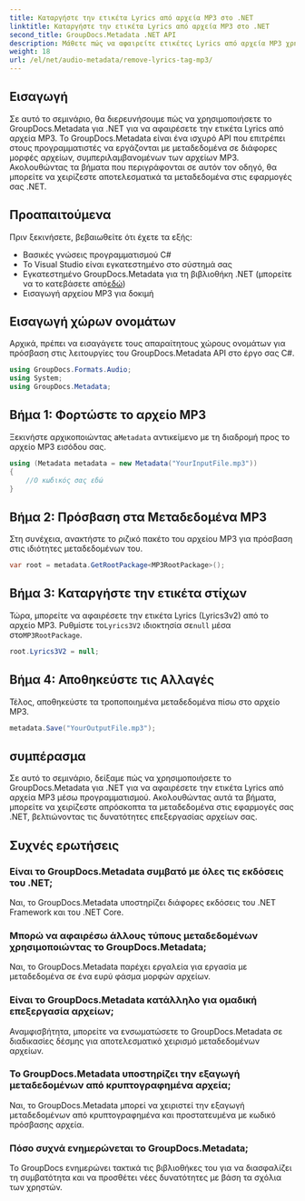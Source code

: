 ```yaml
---
title: Καταργήστε την ετικέτα Lyrics από αρχεία MP3 στο .NET
linktitle: Καταργήστε την ετικέτα Lyrics από αρχεία MP3 στο .NET
second_title: GroupDocs.Metadata .NET API
description: Μάθετε πώς να αφαιρείτε ετικέτες Lyrics από αρχεία MP3 χρησιμοποιώντας το GroupDocs.Metadata για .NET. Ακολουθήστε τον βήμα προς βήμα οδηγό μας για αποτελεσματικό χειρισμό μεταδεδομένων.
weight: 18
url: /el/net/audio-metadata/remove-lyrics-tag-mp3/
---
```

## Εισαγωγή
Σε αυτό το σεμινάριο, θα διερευνήσουμε πώς να χρησιμοποιήσετε το GroupDocs.Metadata για .NET για να αφαιρέσετε την ετικέτα Lyrics από αρχεία MP3. Το GroupDocs.Metadata είναι ένα ισχυρό API που επιτρέπει στους προγραμματιστές να εργάζονται με μεταδεδομένα σε διάφορες μορφές αρχείων, συμπεριλαμβανομένων των αρχείων MP3. Ακολουθώντας τα βήματα που περιγράφονται σε αυτόν τον οδηγό, θα μπορείτε να χειρίζεστε αποτελεσματικά τα μεταδεδομένα στις εφαρμογές σας .NET.
## Προαπαιτούμενα
Πριν ξεκινήσετε, βεβαιωθείτε ότι έχετε τα εξής:
- Βασικές γνώσεις προγραμματισμού C#
- Το Visual Studio είναι εγκατεστημένο στο σύστημά σας
-  Εγκατεστημένο GroupDocs.Metadata για τη βιβλιοθήκη .NET (μπορείτε να το κατεβάσετε από[εδώ](https://releases.groupdocs.com/metadata/net/))
- Εισαγωγή αρχείου MP3 για δοκιμή

## Εισαγωγή χώρων ονομάτων
Αρχικά, πρέπει να εισαγάγετε τους απαραίτητους χώρους ονομάτων για πρόσβαση στις λειτουργίες του GroupDocs.Metadata API στο έργο σας C#.
```csharp
using GroupDocs.Formats.Audio;
using System;
using GroupDocs.Metadata;
```
## Βήμα 1: Φορτώστε το αρχείο MP3
 Ξεκινήστε αρχικοποιώντας a`Metadata` αντικείμενο με τη διαδρομή προς το αρχείο MP3 εισόδου σας.
```csharp
using (Metadata metadata = new Metadata("YourInputFile.mp3"))
{
    //Ο κωδικός σας εδώ
}
```
## Βήμα 2: Πρόσβαση στα Μεταδεδομένα MP3
Στη συνέχεια, ανακτήστε το ριζικό πακέτο του αρχείου MP3 για πρόσβαση στις ιδιότητες μεταδεδομένων του.
```csharp
var root = metadata.GetRootPackage<MP3RootPackage>();
```
## Βήμα 3: Καταργήστε την ετικέτα στίχων
 Τώρα, μπορείτε να αφαιρέσετε την ετικέτα Lyrics (Lyrics3v2) από το αρχείο MP3. Ρυθμίστε το`Lyrics3V2` ιδιοκτησία σε`null` μέσα στο`MP3RootPackage`.
```csharp
root.Lyrics3V2 = null;
```
## Βήμα 4: Αποθηκεύστε τις Αλλαγές
Τέλος, αποθηκεύστε τα τροποποιημένα μεταδεδομένα πίσω στο αρχείο MP3.
```csharp
metadata.Save("YourOutputFile.mp3");
```

## συμπέρασμα
Σε αυτό το σεμινάριο, δείξαμε πώς να χρησιμοποιήσετε το GroupDocs.Metadata για .NET για να αφαιρέσετε την ετικέτα Lyrics από αρχεία MP3 μέσω προγραμματισμού. Ακολουθώντας αυτά τα βήματα, μπορείτε να χειρίζεστε απρόσκοπτα τα μεταδεδομένα στις εφαρμογές σας .NET, βελτιώνοντας τις δυνατότητες επεξεργασίας αρχείων σας.

## Συχνές ερωτήσεις
### Είναι το GroupDocs.Metadata συμβατό με όλες τις εκδόσεις του .NET;
Ναι, το GroupDocs.Metadata υποστηρίζει διάφορες εκδόσεις του .NET Framework και του .NET Core.
### Μπορώ να αφαιρέσω άλλους τύπους μεταδεδομένων χρησιμοποιώντας το GroupDocs.Metadata;
Ναι, το GroupDocs.Metadata παρέχει εργαλεία για εργασία με μεταδεδομένα σε ένα ευρύ φάσμα μορφών αρχείων.
### Είναι το GroupDocs.Metadata κατάλληλο για ομαδική επεξεργασία αρχείων;
Αναμφισβήτητα, μπορείτε να ενσωματώσετε το GroupDocs.Metadata σε διαδικασίες δέσμης για αποτελεσματικό χειρισμό μεταδεδομένων αρχείων.
### Το GroupDocs.Metadata υποστηρίζει την εξαγωγή μεταδεδομένων από κρυπτογραφημένα αρχεία;
Ναι, το GroupDocs.Metadata μπορεί να χειριστεί την εξαγωγή μεταδεδομένων από κρυπτογραφημένα και προστατευμένα με κωδικό πρόσβασης αρχεία.
### Πόσο συχνά ενημερώνεται το GroupDocs.Metadata;
Το GroupDocs ενημερώνει τακτικά τις βιβλιοθήκες του για να διασφαλίζει τη συμβατότητα και να προσθέτει νέες δυνατότητες με βάση τα σχόλια των χρηστών.